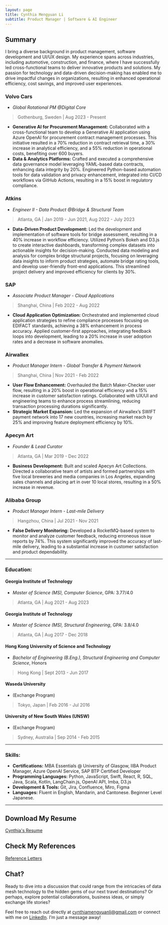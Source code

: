```yaml
---
layout: page
title: Cynthia Mengyuan Li
subtitle: Product Manager | Software & AI Engineer
---
```


## Summary

I bring a diverse background in product management, software development and UI/UX design. My experience spans across industries, including automotive, construction, and finance, where I have successfully led cross-functional teams to deliver innovative products and solutions. My passion for technology and data-driven decision-making has enabled me to drive impactful changes in organizations, resulting in enhanced operational efficiency, cost savings, and improved user experiences.

### Volvo Cars
- _Global Rotational PM @Digital Core_
> Gothenburg, Sweden \| Aug 2023 - Present

  - **Generative AI for Procurement Management:** Collaborated with a cross-functional team to develop a Generative AI application using Azure OpenAI for procurement contract management processes. This initiative resulted in a 70% reduction in contract retrieval time, a 30% increase in analytical efficiency, and a 55% reduction in operational costs, benefiting over 600 buyers.
  - **Data & Analytics Platforms:** Crafted and executed a comprehensive data governance model leveraging YAML-based data contracts, enhancing data integrity by 20%. Engineered Python-based automation tools for data validation and privacy enhancement, integrated into CI/CD workflows via GitHub Actions, resulting in a 15% boost in regulatory compliance.

### Atkins
- _Engineer II - Data Product @Bridge & Structural Team_
> Atlanta, GA \| Jan 2019 - Jun 2021, Aug 2022 - July 2023

  - **Data-Driven Product Development:** Led the development and implementation of software tools for bridge assessment, resulting in a 40% increase in workflow efficiency. Utilized Python’s Bokeh and D3.js to create interactive dashboards, transforming complex datasets into actionable insights for decision-making. Conducted data modeling and analysis for complex bridge structural projects, focusing on leveraging data insights to inform product strategies, automate bridge rating tools, and develop user-friendly front-end applications. This streamlined project delivery and improved efficiency for clients by 30%.

### SAP
- _Associate Product Manager - Cloud Applications_
> Shanghai, China \| Feb 2022 - Aug 2022

  - **Cloud Application Optimization:** Orchestrated and implemented cloud application strategies to refine compliance processes focusing on EDIFACT standards, achieving a 38% enhancement in process accuracy. Applied customer-first approaches, integrating feedback loops into development, leading to a 20% increase in user adoption rates and a decrease in software anomalies.

### Airwallex
- _Product Manager Intern - Global Transfer & Payment Network_
> Shanghai, China \| Nov 2021 - Feb 2022

  - **User Flow Enhancement:** Overhauled the Batch Maker-Checker user flow, resulting in a 20% boost in operational efficiency and a 15% increase in customer satisfaction ratings. Collaborated with UX/UI and engineering teams to enhance process streamlining, reducing transaction processing durations significantly.
  - **Strategic Market Expansion:** Led the expansion of Airwallex’s SWIFT payment network into 17 new countries, increasing market reach by 25% and improving feature deployment efficiency by 10%.

### Apecyn Art
- _Founder & Lead Curator_
> Atlanta, GA \| Mar 2019 - Dec 2022

  - **Business Development:** Built and scaled Apecyn Art Collections. Directed a collaborative team of artists and formed partnerships with five local breweries and media companies in Los Angeles, expanding sales channels and placing art in over 10 local stores, resulting in a 50% increase in revenue.

### Alibaba Group
- _Product Manager Intern - Last-mile Delivery_
> Hangzhou, China \| Jul 2021 - Nov 2021

  - **False Delivery Monitoring:** Developed a RocketMQ-based system to monitor and analyze customer feedback, reducing erroneous issue reports by 74%. This system significantly improved the accuracy of last-mile delivery, leading to a substantial increase in customer satisfaction and product dependability.

<!-- ### Georgia Institute of Technology
_Graduate Student Assistant_
Atlanta, GA, Jan 2023 - May 2023

During my time as a Graduate Student Assistant at Georgia Tech, I was responsible for creating and executing Python workshops, which led to a 50% increase in student engagement. My role involved not only educational content creation but also managing lab resources and assisting in research projects. This experience sharpened my skills in data visualization and analytics, crucial for data-driven product management. -->

---

### Education:

#### Georgia Institute of Technology
- *Master of Science (MS), Computer Science*, GPA: 3.77/4.0
>  Atlanta, GA \| Aug 2021 - Aug 2023

#### Georgia Institute of Technology
- *Master of Science (MS), Structural Engineering*, GPA: 3.8/4.0
> Atlanta, GA \| Aug 2017 - Dec 2018

#### Hong Kong University of Science and Technology
- *Bachelor of Engineering (B.Eng.), Structural Engineering and Computer Science*, Honors
> Hong Kong \| Sept 2013 - Jun 2017


#### Waseda University
- (Exchange Program)
> Tokyo, Japan \| Feb 2016 - Jul 2016

#### University of New South Wales (UNSW)
- (Exchange Program)
> Sydney, Australia \| Sep 2014 - Feb 2015

---

### Skills:

- **Certifications:** MBA Essentials @ University of Glasgow, IIBA Product Manager, Azure OpenAI Service, SAP BTP Certified Developer
- **Programming Languages:** Python, JavaScript, Swift, React, R, SQL, Java, Scala, Kotlin, LangChain.js, OpenAI API, Imba, D3.js
- **Development & Tools:** Git, Jira, Confluence, Miro, Figma
- **Languages:** Fluent in English, Mandarin, and Cantonese. Beginner Level Japanese.

---

## Download My Resume
[Cynthia's Resume](resources/Cynthia_Li_resume.pdf)

## Check My References
[Reference Letters](resources/reference_letters.pdf)

<!-- ## Build-Measure-Learn
I firmly believe in the Build-Measure-Learn feedback loop, as advocated in the Lean Startup methodology. This approach will guide my efforts in iterative product development, enabling us to rapidly adapt to changing requirements and continuously improve our offerings. -->

## Chat?

Ready to dive into a discussion that could range from the intricacies of data mesh technology to the hidden gems of our next travel destinations? Or perhaps, explore potential collaborations, business ideas, or simply exchange life stories?

Feel free to reach out directly at [cynthiamengyuanli@gmail.com](mailto:cynthiamengyuanli@gmail.com) or connect with me on [LinkedIn](https://www.linkedin.com/in/mengyuan-li-cynthia/). I’m just a message away!
